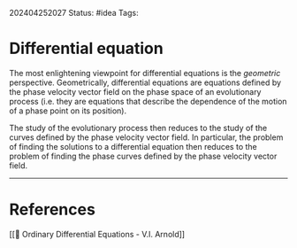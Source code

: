 202404252027
Status: #idea
Tags:

# Differential equation

The most enlightening viewpoint for differential equations is the *geometric* perspective. Geometrically, differential equations are equations defined by the phase velocity vector field on the phase space of an evolutionary process (i.e. they are equations that describe the dependence of the motion of a phase point on its position).

The study of the evolutionary process then reduces to the study of the curves defined by the phase velocity vector field. In particular, the problem of finding the solutions to a differential equation then reduces to the problem of finding the phase curves defined by the phase velocity vector field.

___
# References
[[📕 Ordinary Differential Equations - V.I. Arnold]]